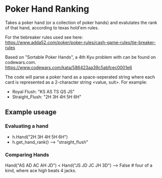 # Poker Hand Ranking

Takes a poker hand (or a collection of poker hands) and evalutates the rank of that hand, according to texas hold'em rules. 

For the tiebreaker rules used see here:
https://www.adda52.com/poker/poker-rules/cash-game-rules/tie-breaker-rules

Based on "Sortable Poker Hands", a 4th Kyu problem with can be found on codewars.com.
https://www.codewars.com/kata/586423aa39c5abfcec0001e6

The code will parse a poker hand as a space-seperated string where each card is represented as a 2-character string <value, suit>. For example:

* Royal Flush: "KS AS TS QS JS"
* Straight_Flush: "2H 3H 4H 5H 6H"

## Example useage

### Evaluating a hand

* h.Hand("2H 3H 4H 5H 6H") 
* h.get_hand_rank() --> "straight_flush"
	
### Comparing Hands

Hand("AS AD AC AH JD") < Hand("JS JD JC JH 3D") --> False # four of a kind, where ace high beats 4 jacks. 

